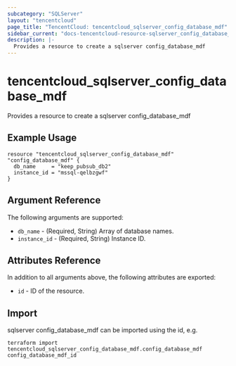 ```yaml
---
subcategory: "SQLServer"
layout: "tencentcloud"
page_title: "TencentCloud: tencentcloud_sqlserver_config_database_mdf"
sidebar_current: "docs-tencentcloud-resource-sqlserver_config_database_mdf"
description: |-
  Provides a resource to create a sqlserver config_database_mdf
---
```


# tencentcloud_sqlserver_config_database_mdf

Provides a resource to create a sqlserver config_database_mdf

## Example Usage

```hcl
resource "tencentcloud_sqlserver_config_database_mdf" "config_database_mdf" {
  db_name     = "keep_pubsub_db2"
  instance_id = "mssql-qelbzgwf"
}
```

## Argument Reference

The following arguments are supported:

* `db_name` - (Required, String) Array of database names.
* `instance_id` - (Required, String) Instance ID.

## Attributes Reference

In addition to all arguments above, the following attributes are exported:

* `id` - ID of the resource.



## Import

sqlserver config_database_mdf can be imported using the id, e.g.

```
terraform import tencentcloud_sqlserver_config_database_mdf.config_database_mdf config_database_mdf_id
```

